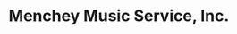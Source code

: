 ---
title: "Menchey Music Service, Inc."
url: /lancaster/menchey-music-service-inc/
shop: Instrumente
---